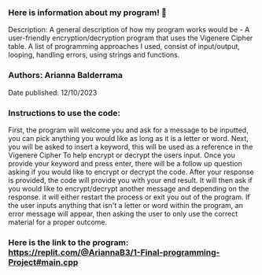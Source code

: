### Here is information about my program! 👋

Description: A general description of how my program works would be - A user-friendly encryption/decryption program that uses the Vigenere Cipher table.
A list of programming approaches I used, consist of input/output, looping, handling errors, using strings and functions.
### Authors: Arianna Balderrama
Date published: 12/10/2023

### Instructions to use the code: 
First, the program will welcome you and ask for a message to be inputted, you can pick anything you would like as long as it is a letter or word.
Next, you will be asked to insert a keyword, this will be used as a reference in the Vigenere Cipher To help encrypt or decrypt the users input.
Once you provide your keyword and press enter, there will be a follow up question asking if you would like to encrypt or decrypt the code.
After your response is provided, the code will provide you with your end result.
It will then ask if you would like to encrypt/decrypt another message and depending on the response. it will either restart the process or exit you out of the program.
If the user inputs anything that isn't a letter or word within the program, an error message will appear, then asking the user to only use the correct material for a proper outcome.

### Here is the link to the program: https://replit.com/@AriannaB3/1-Final-programming-Project#main.cpp

